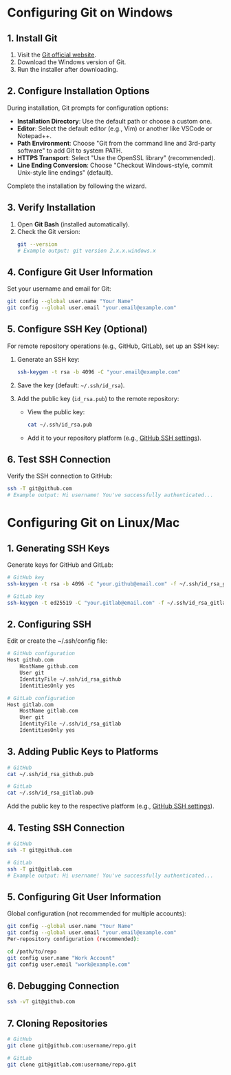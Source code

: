 # Configuring Git on Windows

## 1. Install Git
1. Visit the [Git official website](https://git-scm.com/).
2. Download the Windows version of Git.
3. Run the installer after downloading.

## 2. Configure Installation Options
During installation, Git prompts for configuration options:
- **Installation Directory**: Use the default path or choose a custom one.
- **Editor**: Select the default editor (e.g., Vim) or another like VSCode or Notepad++.
- **Path Environment**: Choose "Git from the command line and 3rd-party software" to add Git to system PATH.
- **HTTPS Transport**: Select "Use the OpenSSL library" (recommended).
- **Line Ending Conversion**: Choose "Checkout Windows-style, commit Unix-style line endings" (default).

Complete the installation by following the wizard.

## 3. Verify Installation
1. Open **Git Bash** (installed automatically).
2. Check the Git version:
   ```bash
   git --version
   # Example output: git version 2.x.x.windows.x 
   ```
   
## 4. Configure Git User Information

Set your username and email for Git:

```bash
git config --global user.name "Your Name"
git config --global user.email "your.email@example.com"
```

## 5. Configure SSH Key (Optional)

For remote repository operations (e.g., GitHub, GitLab), set up an SSH key:

1. Generate an SSH key:
   ```bash
   ssh-keygen -t rsa -b 4096 -C "your.email@example.com"
   ```

2. Save the key (default: `~/.ssh/id_rsa`).

3. Add the public key (`id_rsa.pub`) to the remote repository:

   - View the public key:

     ```bash
     cat ~/.ssh/id_rsa.pub
     ```

   - Add it to your repository platform (e.g., [GitHub SSH settings](https://github.com/settings/keys)).

## 6. Test SSH Connection 

Verify the SSH connection to GitHub:

```bash
ssh -T git@github.com
# Example output: Hi username! You've successfully authenticated...
```



# Configuring Git on Linux/Mac

## 1. Generating SSH Keys

Generate keys for GitHub and GitLab:

```bash
# GitHub key
ssh-keygen -t rsa -b 4096 -C "your.github@email.com" -f ~/.ssh/id_rsa_github

# GitLab key
ssh-keygen -t ed25519 -C "your.gitlab@email.com" -f ~/.ssh/id_rsa_gitlab
```

## 2. Configuring SSH
Edit or create the ~/.ssh/config file:

```bash
# GitHub configuration
Host github.com
    HostName github.com
    User git
    IdentityFile ~/.ssh/id_rsa_github
    IdentitiesOnly yes

# GitLab configuration
Host gitlab.com
    HostName gitlab.com
    User git
    IdentityFile ~/.ssh/id_rsa_gitlab
    IdentitiesOnly yes
```

## 3. Adding Public Keys to Platforms
```bash
# GitHub
cat ~/.ssh/id_rsa_github.pub

# GitLab
cat ~/.ssh/id_rsa_gitlab.pub
```
Add the public key to the respective platform (e.g.,  [GitHub SSH settings](https://github.com/settings/keys)).

## 4. Testing SSH Connection
```bash
# GitHub
ssh -T git@github.com

# GitLab
ssh -T git@gitlab.com
# Example output: Hi username! You've successfully authenticated...
```
## 5. Configuring Git User Information
Global configuration (not recommended for multiple accounts):

```bash
git config --global user.name "Your Name"
git config --global user.email "your.email@example.com"
Per-repository configuration (recommended):
```
```bash
cd /path/to/repo
git config user.name "Work Account"
git config user.email "work@example.com"
```

## 6. Debugging Connection
```bash
ssh -vT git@github.com
```
## 7. Cloning Repositories
```bash
# GitHub
git clone git@github.com:username/repo.git

# GitLab
git clone git@gitlab.com:username/repo.git
```